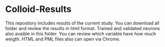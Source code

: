 # Colloid-Results
This repository includes results of the current study.
You can download all folder and review the results in html format.
Trained and validated neurons also avaible in this folder. You can review which variable have how much weigth.
HTML and PML files also can open via Chrome.
